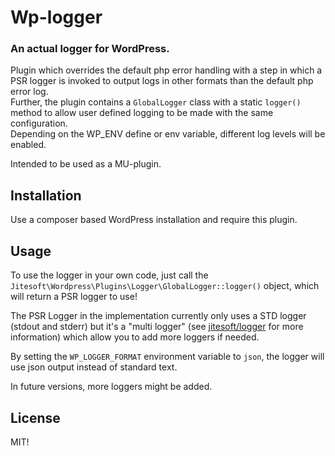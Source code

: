 # Wp-logger

### An actual logger for WordPress.

Plugin which overrides the default php error handling with a step in which a PSR logger is
invoked to output logs in other formats than the default php error log.  
Further, the plugin contains a `GlobalLogger` class with a static `logger()` method to allow
user defined logging to be made with the same configuration.  
Depending on the WP_ENV define or env variable, different log levels will be enabled.  

Intended to be used as a MU-plugin.

## Installation

Use a composer based WordPress installation and require this plugin.  

## Usage

To use the logger in your own code, just call the `Jitesoft\Wordpress\Plugins\Logger\GlobalLogger::logger()` object,
which will return a PSR logger to use!  
  
The PSR Logger in the implementation currently only uses a STD logger (stdout and stderr) but
it's a "multi logger" (see [jitesoft/logger](https://packagist.org/packages/jitesoft/loggers) for more information) 
which allow you to add more loggers if needed.

By setting the `WP_LOGGER_FORMAT` environment variable to `json`, the logger will use json output instead
of standard text.

In future versions, more loggers might be added.

## License

MIT!
